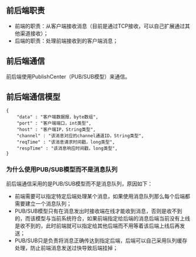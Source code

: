 ## 前后端职责
- 前端的职责：从客户端接收消息（目前是通过TCP接收，可以自己扩展通过其他渠道接收）；
- 后端的职责：处理前端接收到的客户端消息；

## 前后端通信
前后端使用PublishCenter（PUB/SUB模型）来通信。

## 前后端通信模型
```
{
    "data" : "客户端数据报，byte数组",
    "port" : "客户端端口，int类型",
    "host" : "客户端IP，String类型",
    "channel" : "该消息对应的channel通道ID，String类型",
    "reqTime" : "该消息请求时间戳，long类型",
    "respTime" : "该消息响应时间戳，long类型",
}
```

### 为什么使用PUB/SUB模型而不是消息队列
前后端通信采用的是PUB/SUB模型而不是消息队列，原因如下：
- 前端需要可以指定特定后端处理某个消息，如果使用消息队列那么每个后端都需要建立一个消息队列；
- PUB/SUB模型只有在消息发出时接收端在线才能收到消息，否则是收不到的，而该模型与当前系统符合，如果前端指定给后端的消息后端当前没有上线是收不到的，此时前端就可以指定给其他后端而不用等着该后端上线后再发送；
- PUB/SUB只是负责将消息正确传达到指定后端，后端可以自己采用队列缓存处理，防止前端消息发送过快导致后端挂掉；